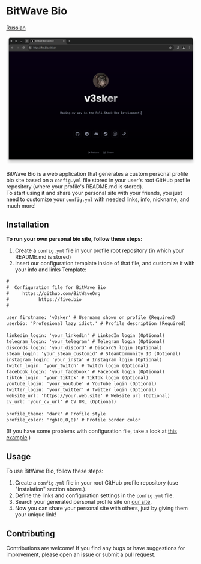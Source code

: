 # BitWave Bio

[Russian](./README_RU.md)

![User page screenshot](./public/assets/img/screenshots/mockup_screenshot.png)

BitWave Bio is a web application that generates a custom personal profile bio site
based on a `config.yml` file stored in your user's root GitHub profile repository (where your profile's README.md is stored).<br>
To start using it and share your personal site with your friends, you just need to customize your `config.yml` with needed links,
info, nickname, and much more!

## Installation

**To run your own personal bio site, follow these steps:**

1. Create a `config.yml` file in your profile root repository (in which your README.md is stored)
2. Insert our configuration template inside of that file, and customize it with your info and links
   Template:
   
```
#
#  Configuration file for BitWave Bio
#     https://github.com/BitWaveOrg
#           https://five.bio
#

user_firstname: 'v3sker' # Username shown on profile (Required)
userbio: 'Profesional lazy idiot.' # Profile description (Required)

linkedin_login: 'your_linkedin' # LinkedIn login (Optional)
telegram_login: 'your_telegram' # Telegram login (Optional)
discords_login: 'your_discord' # DiscordS login (Optional)
steam_login: 'your_steam_customid' # SteamCommunity ID (Optional)
instagram_login: 'your_insta' # Instagram login (Optional)
twitch_login: 'your_twitch' # Twitch login (Optional)
facebook_login: 'your_facebook' # Facebook login (Optional)
tiktok_login: 'your_tiktok' # TikTok login (Optional)
youtube_login: 'your_youtube' # YouTube login (Optional)
twitter_login: 'your_twitter' # Twitter login (Optional)
website_url: 'https://your.web.site' # Website url (Optional)
cv_url: 'your_cv_url' # CV URL (Optional)

profile_theme: 'dark' # Profile style
profile_color: 'rgb(0,0,0)' # Profile border color
```

(If you have some problems with configuration file, take a look at [this example](https://github.com/v3sker/v3sker/blob/main/config.yml).)

## Usage

To use BitWave Bio, follow these steps:

1. Create a `config.yml` file in your root GitHub profile repository (use "Instalation" section above.).
2. Define the links and configuration settings in the `config.yml` file.
3. Search your generated personal profile site on [our site](https://bio.bitwavesoftware.tech).
4. Now you can share your personal site with others, just by giving them your unique link!

## Contributing

Contributions are welcome! If you find any bugs or have suggestions for improvement, please open an issue or submit a pull request.
